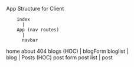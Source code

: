 App Structure for Client


        index 
          |
        App (nav routes)
          |
          navbar
  home   about 404  blogs (HOC) 
                      |
                blogForm bloglist
                            |   
                          blog
                            |
                          Posts (HOC) 
                      post form  post list 
                                  | 
                                  post